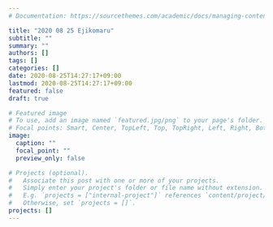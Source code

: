 ```yaml
---
# Documentation: https://sourcethemes.com/academic/docs/managing-content/

title: "2020 08 25 Ejikomaru"
subtitle: ""
summary: ""
authors: []
tags: []
categories: []
date: 2020-08-25T14:27:17+09:00
lastmod: 2020-08-25T14:27:17+09:00
featured: false
draft: true

# Featured image
# To use, add an image named `featured.jpg/png` to your page's folder.
# Focal points: Smart, Center, TopLeft, Top, TopRight, Left, Right, BottomLeft, Bottom, BottomRight.
image:
  caption: ""
  focal_point: ""
  preview_only: false

# Projects (optional).
#   Associate this post with one or more of your projects.
#   Simply enter your project's folder or file name without extension.
#   E.g. `projects = ["internal-project"]` references `content/project/deep-learning/index.md`.
#   Otherwise, set `projects = []`.
projects: []
---
```

